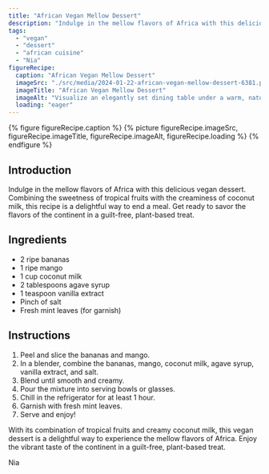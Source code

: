 ```yaml
---
title: "African Vegan Mellow Dessert"
description: "Indulge in the mellow flavors of Africa with this delicious vegan dessert. Combining the sweetness of tropical fruits with the creaminess of coconut milk, this recipe is a delightful way to end a meal."
tags:
  - "vegan"
  - "dessert"
  - "african cuisine"
  - "Nia"
figureRecipe: 
  caption: "African Vegan Mellow Dessert"
  imageSrc: "./src/media/2024-01-22-african-vegan-mellow-dessert-6381.png"
  imageTitle: "African Vegan Mellow Dessert"
  imageAlt: "Visualize an elegantly set dining table under a warm, natural light. In the middle, a sumptuous vegan dessert inspired by African cuisine takes center stage - a delightful blend of tropical fruits and smooth coconut milk. The dessert is perfectly chilled and served in glistening bowls or glasses. It's a symphony of vibrant colors, the creaminess contrasting beautifully with the vivid hues of the fruits. Fresh mint leaves are sprinkled on top as a garnish, adding a dash of green and hint of freshness. This image manifests the pleasure of guilt-free indulgence and highlights the splendor of this mellow, plant-based treat."
  loading: "eager"
---
```


{% figure figureRecipe.caption %}
{% picture figureRecipe.imageSrc, figureRecipe.imageTitle, figureRecipe.imageAlt, figureRecipe.loading %}
{% endfigure %}

## Introduction

Indulge in the mellow flavors of Africa with this delicious vegan dessert. Combining the sweetness of tropical fruits with the creaminess of coconut milk, this recipe is a delightful way to end a meal. Get ready to savor the flavors of the continent in a guilt-free, plant-based treat.

## Ingredients

- 2 ripe bananas
- 1 ripe mango
- 1 cup coconut milk
- 2 tablespoons agave syrup
- 1 teaspoon vanilla extract
- Pinch of salt
- Fresh mint leaves (for garnish)

## Instructions

1. Peel and slice the bananas and mango.
2. In a blender, combine the bananas, mango, coconut milk, agave syrup, vanilla extract, and salt.
3. Blend until smooth and creamy.
4. Pour the mixture into serving bowls or glasses.
5. Chill in the refrigerator for at least 1 hour.
6. Garnish with fresh mint leaves.
7. Serve and enjoy!

With its combination of tropical fruits and creamy coconut milk, this vegan dessert is a delightful way to experience the mellow flavors of Africa. Enjoy the vibrant taste of the continent in a guilt-free, plant-based treat.

Nia

